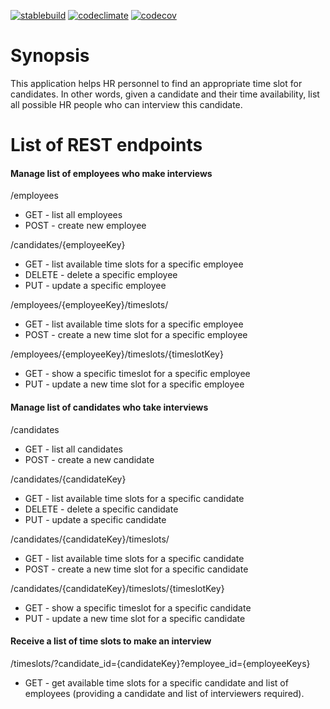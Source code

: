 [![stablebuild](https://travis-ci.org/stashkov/interviews.svg?branch=master)](https://travis-ci.org/stashkov/interviews)
[![codeclimate](https://codeclimate.com/github/stashkov/interviews/badges/gpa.svg)](https://codeclimate.com/github/stashkov/interviews/issues)
[![codecov](https://codecov.io/gh/stashkov/interviews/branch/master/graph/badge.svg)](https://codecov.io/gh/stashkov/interviews)

# Synopsis
This application helps HR personnel to find
an appropriate time slot for candidates.
In other words, given a candidate and their time availability,
list all possible HR people who can interview this candidate.


# List of REST endpoints
#### Manage list of employees who make interviews
/employees
- GET - list all employees
- POST - create new employee

/candidates/{employeeKey}
- GET - list available time slots for a specific employee
- DELETE - delete a specific employee
- PUT - update a specific employee

/employees/{employeeKey}/timeslots/
- GET - list available time slots for a specific employee
- POST - create a new time slot for a specific employee

/employees/{employeeKey}/timeslots/{timeslotKey}
- GET - show a specific timeslot for a specific employee
- PUT - update a new time slot for a specific employee


#### Manage list of candidates who take interviews
/candidates
- GET - list all candidates
- POST - create a new candidate


/candidates/{candidateKey}
- GET - list available time slots for a specific candidate
- DELETE - delete a specific candidate
- PUT - update a specific candidate

/candidates/{candidateKey}/timeslots/
- GET - list available time slots for a specific candidate
- POST - create a new time slot for a specific candidate

/candidates/{candidateKey}/timeslots/{timeslotKey}
- GET - show a specific timeslot for a specific candidate
- PUT - update a new time slot for a specific candidate



#### Receive a list of time slots to make an interview
/timeslots/?candidate_id={candidateKey}?employee_id={employeeKeys}
- GET - get available time slots for a specific candidate and list of employees
(providing a candidate and list of interviewers required).